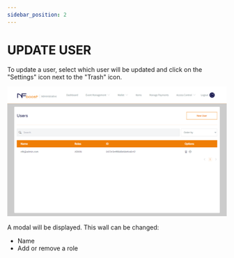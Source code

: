 ```yaml
---
sidebar_position: 2
---
```


# UPDATE USER

To update a user, select which user will be updated and click on the "Settings" icon next to the "Trash" icon.

![1](/img/user.png)

A modal will be displayed. This wall can be changed:

- Name
- Add or remove a role
